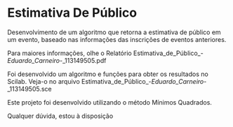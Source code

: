 # Estimativa De Público
Desenvolvimento de um algoritmo que retorna a estimativa de público em um evento, baseado nas informações das inscrições de eventos anteriores.

Para maiores informações, olhe o Relatório Estimativa_de_Público_-_Eduardo_Carneiro_-_113149505.pdf

Foi desenvolvido um algoritmo e funções para obter os resultados no Scilab. Veja-o no arquivo Estimativa_de_Público_-_Eduardo_Carneiro_-_113149505.sce

Este projeto foi desenvolvido utilizando o método Mínimos Quadrados.

Qualquer dúvida, estou à disposição
